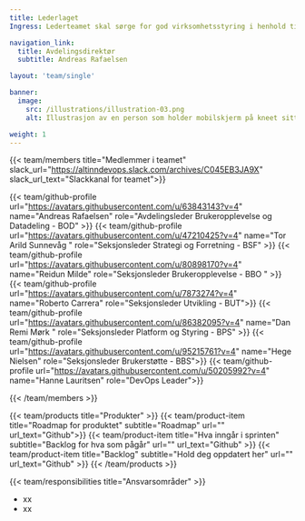 ```yaml
---
title: Lederlaget
Ingress: Lederteamet skal sørge for god virksomhetsstyring i henhold til de rammebetingelser og strategier som er gjeldende for vårt samfunnsoppdrag til enhver tid. I dette ligger også et ansvar for å bidra til at organisasjonen identifiserer nødvendige endringer, omstillinger og justeringer, som må til for at organisasjonen skal fungere best mulig og overleve fremover. I tillegg bidrar lederteamet til at disse endringene faktisk iverksettes og følger opp at de virker etter hensikten.

navigation_link:
  title: Avdelingsdirektør
  subtitle: Andreas Rafaelsen

layout: 'team/single'

banner:
  image:
    src: /illustrations/illustration-03.png
    alt: Illustrasjon av en person som holder mobilskjerm på kneet sitt

weight: 1
---
```


{{< team/members title="Medlemmer i teamet" slack_url="https://altinndevops.slack.com/archives/C045EB3JA9X" slack_url_text="Slackkanal for teamet">}}

{{< team/github-profile url="https://avatars.githubusercontent.com/u/63843143?v=4" name="Andreas Rafaelsen" role="Avdelingsleder Brukeropplevelse og Datadeling - BOD" >}}
{{< team/github-profile url="https://avatars.githubusercontent.com/u/47210425?v=4" name="Tor Arild Sunnevåg " role="Seksjonsleder Strategi og Forretning - BSF" >}}
{{< team/github-profile url="https://avatars.githubusercontent.com/u/80898170?v=4" name="Reidun Milde" role="Seksjonsleder Brukeropplevelse - BBO " >}}
{{< team/github-profile url="https://avatars.githubusercontent.com/u/7873274?v=4" name="Roberto Carrera" role="Seksjonsleder Utvikling - BUT">}}
{{< team/github-profile url="https://avatars.githubusercontent.com/u/86382095?v=4" name="Dan Remi Mørk " role="Seksjonsleder Platform og Styring - BPS" >}}
{{< team/github-profile url="https://avatars.githubusercontent.com/u/95215761?v=4" name="Hege Nielsen" role="Seksjonsleder Brukerstøtte - BBS">}}
{{< team/github-profile url="https://avatars.githubusercontent.com/u/50205992?v=4" name="Hanne Lauritsen" role="DevOps Leader">}}

{{< /team/members >}}

{{< team/products title="Produkter" >}}
{{< team/product-item title="Roadmap for produktet" subtitle="Roadmap" url="" url_text="Github">}}
{{< team/product-item title="Hva inngår i sprinten" subtitle="Backlog for hva som pågår" url="" url_text="Github" >}}
{{< team/product-item title="Backlog" subtitle="Hold deg oppdatert her" url="" url_text="Github" >}}
{{< /team/products >}}

{{< team/responsibilities title="Ansvarsområder" >}}

- xx
- xx
